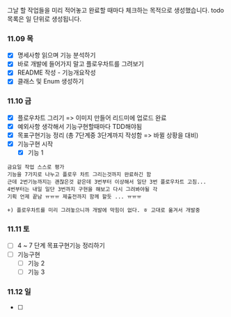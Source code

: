 그날 할 작업들을 미리 적어놓고 완료할 때마다 체크하는 목적으로 생성했습니다. todo 목록은 일 단위로 생성됩니다.
### 11.09 목
- [x] 명세사항 읽으며 기능 분석하기
- [x] 바로 개발에 들어가지 말고 플로우차트를 그려보기
- [x] README 작성 - 기능개요작성
- [x] 클래스 및 Enum 생성하기

### 11.10 금
- [x] 플로우차트 그리기 => 이미지 만들어 리드미에 업로드 완료
- [x] 예외사항 생각해서 기능구현할때마다 TDD해야됨
- [x] 목표구현기능 정리 (총 7단계중 3단계까지 작성함 => 바뀔 상황을 대비)
- [x] 기능구현 시작
	- [x] 기능 1

```
금요일 작업 스스로 평가
기능을 7가지로 나누고 플로우 차트 그리는것까지 완료하긴 함
근데 2번기능까지는 괜찮은것 같은데 3번부터 이상해서 일단 3번 플로우차트 고침... 
4번부터는 내일 일단 3번까지 구현을 해보고 다시 그려봐야될 각
기획 언제 끝남 ㅠㅠㅠ 제출전까지 함께 할듯 ... ㅠㅠㅠ

+) 플로우차트를 미리 그려놓으니까 개발에 막힘이 없다. ㅎ 고대로 옮겨서 개발중
```

### 11.11 토
- [ ] 4 ~ 7 단계 목표구현기능 정리하기
- [ ] 기능구현
	- [ ] 기능 2
	- [ ] 기능 3

### 11.12 일
- [ ] 